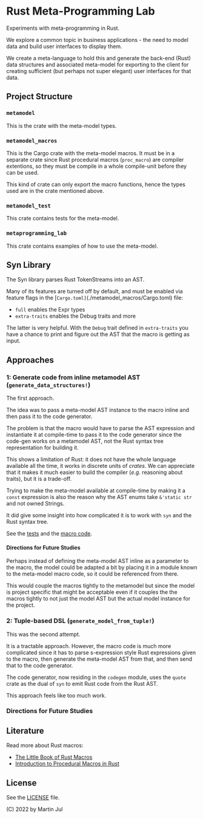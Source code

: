# Rust Meta-Programming Lab

Experiments with meta-programming in Rust.

We explore a common topic in business applications - the need to model data and build user interfaces to display them.

We create a meta-language to hold this and generate the back-end (Rust) data structures and
associated meta-model for exporting to the client for creating sufficient (but perhaps not super elegant) user interfaces
for that data.

## Project Structure

### `metamodel`
This is the crate with the meta-model types.

### `metamodel_macros`
This is the Cargo crate with the meta-model macros. It must be in a separate crate since Rust procedural macros (`proc_macro`) are compiler extentions, so
they must be compile in a whole compile-unit before they can be used.

This kind of crate can only export the macro functions, hence the types used are in the crate mentioned above.

### `metamodel_test`
This crate contains tests for the meta-model.

### `metaprogramming_lab`
This crate contains examples of how to use the meta-model.


## Syn Library
The Syn library parses Rust TokenStreams into an AST.

Many of its features are turned off by default, and must be enabled via feature flags in the [`Cargo.toml]`(./metamodel_macros/Cargo.toml) file:

- `full` enables the Expr types
- `extra-traits` enables the Debug traits and more

The latter is very helpful. With the `Debug` trait defined in `extra-traits` you have a chance to print and figure out the AST that the macro is getting as input.

## Approaches

### 1: Generate code from inline metamodel AST (`generate_data_structures!`)
The first approach.

The idea was to pass a meta-model AST instance to the macro inline and then pass
it to the code generator.

The problem is that the macro would have to parse the AST expression and instantiate
it at compile-time to pass it to the code generator since the code-gen works on a metamodel AST,
not the Rust syntax tree representation for building it.

This shows a limitation of Rust: it does not have the whole language available all the time, it works in discrete units
of *crates*. We can appreciate that it makes it much easier to build the compiler (*e.g.* reasoning about traits),
but it is a trade-off.

Trying to make the meta-model available at compile-time by making it a `const` expression
is also the reason why the AST enums take `&'static str` and not owned Strings.

It did give some insight into how complicated it is to work with `syn` and the Rust syntax tree.

See the [tests](./metamodel_test/src/lib.rs) and the [macro code](./metamodel_macros/src/lib.rs).

#### Directions for Future Studies
Perhaps instead of defining the meta-model AST inline as a parameter to the macro, the model
could be adapted a bit by placing it in a module known to the
meta-model macro code, so it could be referenced from there.

This would couple the macros tightly to the metamodel but since the model is project specific
that might be acceptable even if it couples the the macros tightly to not just the model AST but
the actual model instance for the project.


### 2: Tuple-based DSL (`generate_model_from_tuple!`)
This was the second attempt.

It is a tractable approach. However, the macro code is much more complicated since it has
to parse s-expression style Rust expressions given to the macro,
then generate the meta-model AST from that, and then send that to the
code generator.

The code generator, now residing in the `codegen` module, uses the
`quote` crate as the dual of `syn` to emit Rust code from the Rust AST.

This approach feels like too much work.

### Directions for Future Studies



## Literature
Read more about Rust macros:

- [The Little Book of Rust Macros](https://veykril.github.io/tlborm/introduction.html)
- [Introduction to Procedural Macros in Rust](https://tinkering.xyz/introduction-to-proc-macros/)

## License
See the [LICENSE](./LICENSE) file.

(C) 2022 by Martin Jul
